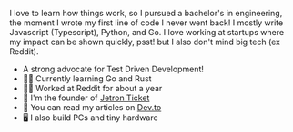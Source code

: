 I love to learn how things work, so I pursued a bachelor's in engineering, the moment I wrote my first line of code I never went back! I mostly write Javascript (Typescript), Python, and Go. I love working at startups where my impact can be shown quickly, psst! but I also don't mind big tech (ex Reddit).

- A strong advocate for Test Driven Development!
- 🐻‍❄️ Currently learning Go and Rust
- 👷🏽 Worked at Reddit for about a year
- 🚧 I'm the founder of [Jetron Ticket](https://www.jetronticket.com)
- 📖 You can read my articles on [Dev.to](https://dev.to/damiisdandy)
- 🖥️ I also build PCs and tiny hardware
